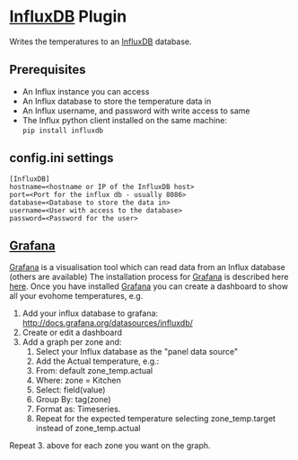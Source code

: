 # [InfluxDB](https://influxdata.com/time-series-platform/influxdb/) Plugin

Writes the temperatures to an [InfluxDB](https://influxdata.com/time-series-platform/influxdb/) database.

## Prerequisites
* An Influx instance you can access
* An Influx database to store the temperature data in
* An Influx username, and password with write access to same
* The Influx python client installed on the same machine:  
  `pip install influxdb`

## config.ini settings
```
[InfluxDB]
hostname=<hostname or IP of the InfluxDB host>
port=<Port for the influx db - usually 8086>
database=<Database to store the data in>
username=<User with access to the database>
password=<Password for the user>
```

## [Grafana](https://grafana.net)
[Grafana](https://grafana.net) is a visualisation tool which can read data from an Influx database (others are available)
The installation process for [Grafana](https://grafana.net) is described here [here](http://docs.grafana.org/installation/). 
Once you have installed [Grafana](https://grafana.net) you can create a dashboard to show all your evohome temperatures, e.g.

1. Add your influx database to grafana: http://docs.grafana.org/datasources/influxdb/
2. Create or edit a dashboard
3. Add a graph per zone and:
    1. Select your Influx database as the "panel data source"
    2. Add the Actual temperature, e.g.:
    3. From: default zone_temp.actual
    4. Where: zone = Kitchen
    5. Select: field(value)
    6. Group By: tag(zone)
    7. Format as: Timeseries.
    8. Repeat for the expected temperature selecting zone_temp.target instead of zone_temp.actual

Repeat 3. above for each zone you want on the graph.